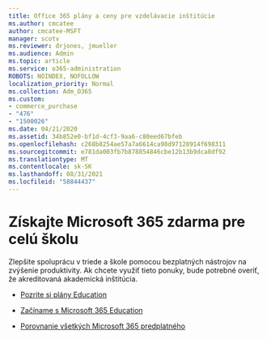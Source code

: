 ```yaml
---
title: Office 365 plány a ceny pre vzdelávacie inštitúcie
ms.author: cmcatee
author: cmcatee-MSFT
manager: scotv
ms.reviewer: drjones, jmueller
ms.audience: Admin
ms.topic: article
ms.service: o365-administration
ROBOTS: NOINDEX, NOFOLLOW
localization_priority: Normal
ms.collection: Adm_O365
ms.custom:
- commerce_purchase
- "476"
- "1500026"
ms.date: 04/21/2020
ms.assetid: 34b852e0-bf1d-4cf3-9aa6-c80eed67bfeb
ms.openlocfilehash: c268b8254ae57a7a6614ca98d97128914f698311
ms.sourcegitcommit: e781da003fb7b878854846cbe12b13b9dca8df92
ms.translationtype: MT
ms.contentlocale: sk-SK
ms.lasthandoff: 08/31/2021
ms.locfileid: "58844437"
---
```

# <a name="get-microsoft-365-free-for-your-entire-school"></a>Získajte Microsoft 365 zdarma pre celú školu

Zlepšite spoluprácu v triede a škole pomocou bezplatných nástrojov na zvýšenie produktivity. Ak chcete využiť tieto ponuky, bude potrebné overiť, že akreditovaná akademická inštitúcia.
  
- [Pozrite si plány Education](https://products.office.com/academic/compare-office-365-education-plans)

- [Začíname s Microsoft 365 Education](https://support.office.com/article/get-started-with-office-365-education-ab02abe5-a1ee-458c-b749-5b44416ccf14?wt.mc_id=o365_portal_mmaven&ui=en-US&rs=en-US&ad=US)

- [Porovnanie všetkých Microsoft 365 predplatného](https://products.office.com/business/compare-more-office-365-for-business-plans)